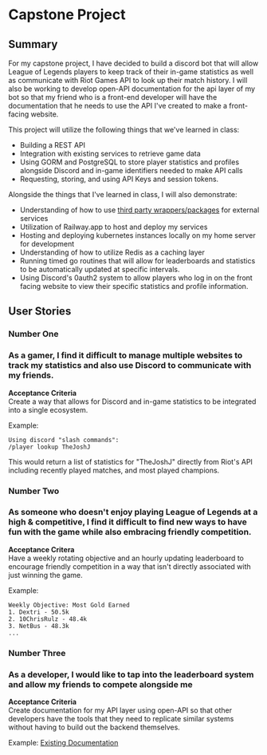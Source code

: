 # Capstone Project
## Summary
For my capstone project, I have decided to build a discord bot that will allow League of Legends players to keep track of their in-game statistics as well as communicate with Riot Games API to look up their match history.
I will also be working to develop open-API documentation for the api layer of my bot so that my friend who is a front-end developer will have the documentation that he needs to use the API I've created to make a front-facing website.

This project will utilize the following things that we've learned in class:
- Building a REST API
- Integration with existing services to retrieve game data
- Using GORM and PostgreSQL to store player statistics and profiles alongside Discord and in-game identifiers needed to make API calls
- Requesting, storing, and using API Keys and session tokens.

Alongside the things that I've learned in class, I will also demonstrate:
- Understanding of how to use [third party wrappers/packages](github.com/bwmarrin/discordgo) for external services
- Utilization of Railway.app to host and deploy my services
- Hosting and deploying kubernetes instances locally on my home server for development
- Understanding of how to utilize Redis as a caching layer
- Running timed go routines that will allow for leaderboards and statistics to be automatically updated at specific intervals.
- Using Discord's 0auth2 system to allow players who log in on the front facing website to view their specific statistics and profile information.

## User Stories
### Number One
### As a gamer, I find it difficult to manage multiple websites to track my statistics and also use Discord to communicate with my friends.
**Acceptance Criteria**  
 Create a way that allows for Discord and in-game statistics to be integrated into a single ecosystem.

Example:
```
Using discord "slash commands":
/player lookup TheJoshJ
```
This would return a list of statistics for "TheJoshJ" directly from Riot's API including recently played matches, and most played champions.

### Number Two
### As someone who doesn't enjoy playing League of Legends at a high & competitive, I find it difficult to find new ways to have fun with the game while also embracing friendly competition.
**Acceptance Critera**  
Have a weekly rotating objective and an hourly updating leaderboard to encourage friendly competition in a way that isn't directly associated with just winning the game.

Example:
```
Weekly Objective: Most Gold Earned
1. Dextri - 50.5k
2. 10ChrisRulz - 48.4k
3. NetBus - 48.3k
...
```
### Number Three
### As a developer, I would like to tap into the leaderboard system and allow my friends to compete alongside me
**Acceptance Criteria**  
Create documentation for my API layer using open-API so that other developers have the tools that they need to replicate similar systems without having to build out the backend themselves.

Example:
[Existing Documentation](https://api.lolqueue.com/docs/index.html#/accounts)
